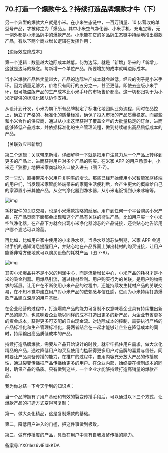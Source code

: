 ## 70.打造一个爆款牛么？持续打造品牌爆款才牛（下）
另一个典型的爆款大户就是小米。在小米生态链中，一百万销量、10 亿营收的单型号产品，才被称之为「爆品」。其中小米空气净化器、小米手机、充电宝等，无一例外都是小米品牌中的爆款产品。小米能在它的多品牌生态链中持续地推出爆款产品，有以下两个商业增长逻辑在发挥作用：


【边际效应降成本】


第一个逻辑：数量越大边际成本越低。何为边际，就是「新增」带来的「新增」，这就是边际的概念。每新增一个单位产品，所要增加的成本就叫边际成本。


当小米爆款产品售卖量越大，产品的边际生产成本就会越低。经典的例子是小米手环。因为销量足够大，价格只有同行的五分之一，甚至更低。即使去盗版小米手环，很可能盗版产品的生产成本比小米手环的市场售价都高。这一切都归功于为小米所提供的标准化团队协作支持。


从设计到开发，小米为旗下所有品牌制定了标准化地团队业务流程，同时在品控上，确立了严格的、标准化的质量标准，确保了投入市场的产品质量稳定。而那些和小米合作的供应商，通过从小米这里获得了覆盖全年的大批量稳定的订单，进而能够降低产品成本，并依据标准化的生产管理流程，做到持续输出高品质低成本的产品。


【关联效应带新增】


第二个逻辑：关联带来新增。详细解释一下就是把用户注意力从一个产品上转移到更多的产品上，进而获得用户对多个产品的购买。在米家 APP 的用户场景中，小米还「狡猾」地把米家商城的入口放入进去（图 7-7）。


这一举动，直接带来小米用户复购率的增长。那些已经开始使用小米智能家庭终端的用户们，当发现米家智能终端带来的家庭生活便利后，会产生更大的概率给自己的家添置小米其他产品，从空气净化器到净水器，从小米电饭锅到小米冰箱等。


![img](https://pic2.zhimg.com/v2-b1131b02f9119261d2eb4f65a3667816.webp)

耗材配件的关联交易，也是小米爆款策略的延展。用户到任何一个平台购买小米产品，在产品页面下面都会出现和这个产品有关联的衍生产品，比如用户买一个小米空气净化器，在产品下方就会出现小米净化器滤芯的产品链接，还会贴心地告诉用户哪个滤芯可以除菌。


再比如，比如用户家中使用的小米净水器，当净水器滤芯快到期，米家 APP 会通过手机的通知消息提醒用户，并贴心地在产品界面上弹出耗材的购买链接，让用户能够非常方便地就可以购买设备的耗材产品（图 7-8）。


![img](https://pic1.zhimg.com/v2-23f916599d38e7b69b4e9b02760a0143.webp)

其实小米爆品并不是小米的利润中心，而是流量增长中心，小米产品的耗材才是小米的吸金利器。用爆品引流，通过耗材盈利。用户购买行为的关联，是用户购物需求的延展。让用户在不断使用小米产品的过程中，还能持续发生耗材产品的关联交易，在不知不觉中建立用户对小米产品的依赖感与信任感，进而为小米持续打造爆款产品建立深厚的用户基础。


在企业经营的过程中，打造爆款产品的能力可复制不仅意味着企业具有持续推出新产品的能力，也意味着企业能以同样的成本打造出更多的新产品，为企业节省更多的资金成本，获得更多可支配的自由现金流。对边际成本的控制，需要执行严格的产品标准化和生产管理标准化，将两者结合在一起才能够让企业在降低成本的同时，持续输出高品质低成本的产品。


持续打造品牌爆款，需要从产品开始设计的时候，就牢牢抓住用户需求，做大众化精品的产品，通过降低用户购买及使用门槛获得更多用户对品牌的喜爱与信任。同时要让产品具备传播的能力，在推广的过程中，要用内容充分放大产品的传播属性，通过裂变传播把产品传播给更多的用户。在企业内部，始终要在控制成本的同时，确保产品的品质。只有做到这些，一个企业才能够持续打造高销量的爆款产品。


我为你总结一下今天学到的知识点：


当一个品牌拥有了用户基础和有效的裂变传播手段后，可以通过以下三个方式，让爆款产品的打造方式变得可复制：


第一，做大众化精品，这是复制爆款的基础。


第二，降低用户进入的门槛，把这件事做到极致。


第三，做有传播度的产品，具备在用户中具有自我发酵传播的能力。


备案号:YX01lez6vlEldkKDA

